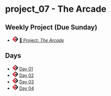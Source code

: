 # project_07 - The Arcade

## Weekly Project (Due Sunday)
- ![FSA](/logo.png) [🔬 Project: *The Arcade*](https://learn.fullstackacademy.com/workshop/5e5c090ee91ce200041c09a9/landing)

## Days

- ![FSA](/logo.png) [Day 01](day_01)
- ![FSA](/logo.png) [Day 02](day_02)
- ![FSA](/logo.png) [Day 03](day_03)
- ![FSA](/logo.png) [Day 04](day_04)
<!-- - ![FSA](/logo.png) [Day 05](day_05) -->
<!-- - ![FSA](/logo.png) [Day 06](day_06) -->